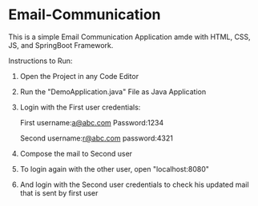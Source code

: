 # Email-Communication

This is a simple Email Communication Application amde with HTML, CSS, JS, and SpringBoot Framework.

Instructions to Run:

1. Open the Project in any Code Editor
2. Run the "DemoApplication.java" File as Java Application
3. Login with the First user credentials:

   First username:a@abc.com
   Password:1234
   
   Second username:r@abc.com
   password:4321
   
4. Compose the mail to Second user
5. To login again with the other user, open "localhost:8080"
6. And login with the Second user credentials to check his updated mail that is sent by first user
   



